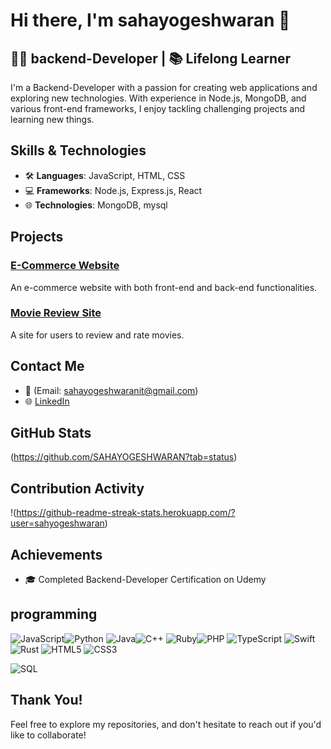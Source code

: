 # Hi there, I'm sahayogeshwaran 👋

## 👨‍💻 backend-Developer | 📚 Lifelong Learner

I'm a Backend-Developer with a passion for creating web applications and exploring new technologies.
With experience in Node.js, MongoDB, and various front-end frameworks,
I enjoy tackling challenging projects and learning new things.

## Skills & Technologies

- 🛠️ **Languages**: JavaScript, HTML, CSS
- 💻 **Frameworks**: Node.js, Express.js, React
- 🌐 **Technologies**: MongoDB, mysql

## Projects

### [E-Commerce Website]([https://github.com/janedoe/ecommerce-website](https://github.com/SAHAYOGESHWARAN/E-commerce))
An e-commerce website with both front-end and back-end functionalities.

### [Movie Review Site]([https://github.com/janedoe/movie-review-site](https://github.com/SAHAYOGESHWARAN/movie-review-site))
A site for users to review and rate movies.

## Contact Me

- 📧 (Email: sahayogeshwaranit@gmail.com)
- 🌐 [LinkedIn](https://www.linkedin.com/in/saha-yogeshwaran/)

## GitHub Stats

(https://github.com/SAHAYOGESHWARAN?tab=status)

## Contribution Activity

!(https://github-readme-streak-stats.herokuapp.com/?user=sahyogeshwaran)

## Achievements

- 🎓 Completed Backend-Developer Certification on Udemy
 ## programming 
 
![JavaScript](https://img.shields.io/badge/JavaScript-F7DF1C?style=for-the-badge&logo=javascript&logoColor=000000)![Python](https://img.shields.io/badge/Python-3776AB?style=for-the-badge&logo=python&logoColor=ffffff)
![Java](https://img.shields.io/badge/Java-007396?style=for-the-badge&logo=java&logoColor=ffffff)![C++](https://img.shields.io/badge/C%2B%2B-00599C?style=for-the-badge&logo=cplusplus&logoColor=ffffff)
![Ruby](https://img.shields.io/badge/Ruby-CC342D?style=for-the-badge&logo=ruby&logoColor=ffffff)![PHP](https://img.shields.io/badge/PHP-777BB4?style=for-the-badge&logo=php&logoColor=ffffff)
![TypeScript](https://img.shields.io/badge/TypeScript-3178C6?style=for-the-badge&logo=typescript&logoColor=ffffff)
![Swift](https://img.shields.io/badge/Swift-F05138?style=for-the-badge&logo=swift&logoColor=ffffff)
![Rust](https://img.shields.io/badge/Rust-000000?style=for-the-badge&logo=rust&logoColor=ffffff)
![HTML5](https://img.shields.io/badge/HTML5-E34F26?style=for-the-badge&logo=html5&logoColor=ffffff)
![CSS3](https://img.shields.io/badge/CSS3-1572B6?style=for-the-badge&logo=css3&logoColor=ffffff)


![SQL](https://img.shields.io/badge/SQL-4479A1?style=for-the-badge&logo=postgresql&logoColor=ffffff)


## Thank You!

Feel free to explore my repositories, and don't hesitate to reach out if you'd like to collaborate!
